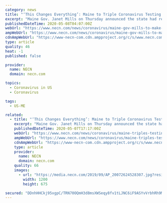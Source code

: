 ```yaml
---
category: news
title: "‘This Changes Everything’: Maine to Triple Coronavirus Testing Capacity, Gov. Mills Says"
excerpt: "Maine Gov. Janet Mills on Thursday announced the state had reached a deal with Westbrook-based diagnostic company IDEXX Laboratories that would more than triple the state’s testing capacity for the novel coronavirus."
publishedDateTime: 2020-05-08T04:07:00Z
webUrl: "https://www.necn.com/news/coronavirus/maine-gov-mills-to-make-major-announcement-on-coronavirus-response-thursday/2269023/"
ampWebUrl: "https://www.necn.com/news/coronavirus/maine-gov-mills-to-make-major-announcement-on-coronavirus-response-thursday/2269023/?amp"
cdnAmpWebUrl: "https://www-necn-com.cdn.ampproject.org/c/s/www.necn.com/news/coronavirus/maine-gov-mills-to-make-major-announcement-on-coronavirus-response-thursday/2269023/?amp"
type: article
quality: 46
heat: -1
published: false

provider:
  name: NECN
  domain: necn.com

topics:
  - Coronavirus in US
  - Coronavirus

tags:
  - US-ME

related:
  - title: "‘This Changes Everything’: Maine to Triple Coronavirus Testing Capacity, Gov. Mills Says"
    excerpt: "Maine Gov. Janet Mills on Thursday announced the state had reached a deal with Westbrook-based diagnostic company IDEXX Laboratories that would more than triple the state’s testing capacity for the novel coronavirus."
    publishedDateTime: 2020-05-07T17:17:00Z
    webUrl: "https://www.necn.com/news/coronavirus/maine-triples-testing-capacity-coronavirus/2269023/"
    ampWebUrl: "https://www.necn.com/news/coronavirus/maine-triples-testing-capacity-coronavirus/2269023/?amp"
    cdnAmpWebUrl: "https://www-necn-com.cdn.ampproject.org/c/s/www.necn.com/news/coronavirus/maine-triples-testing-capacity-coronavirus/2269023/?amp"
    type: article
    provider:
      name: NECN
      domain: necn.com
    quality: 66
    images:
      - url: "https://media.necn.com/2019/09/AP_20072624528307.jpg?resize=1200%2C675"
        width: 1200
        height: 675

secured: "DDnhHHCkj95xgpC/TRN70OQmH3d8msXWSeqy8fv1tLJNC6iF9ASYvVrbhRh9Mc2uDO1EC2EcHrtNIuszeB4hR7R4Ir31QPBZII/Prb7vQQEzfHF3js9QNZOIzbSozd93juhXb9VD2h0rwIn9uMyhi8k/XPSlgkS1E4W5ETKLVFYu8vDIjZ1LOtv0nwswzwdfs5fWuHl/1zTFM2+BbekTp/3/rv3fmjY7TkKVWPMaRo4r8vsDzBekLcABhCelSDr9m80mT1LD7g5zEOTer3/9jempM1xEnWuxWTWKwKCodKRRaYthZVmVR8sZhO3a6On+MY33GP8bMkxw//q8O3w1hW1lG8v7PkO0AJ+yUTV6XFxrK4OcI2QI0PIHt80APeAVDkHSEHDS/nDvBP+MKgS7+CPQa7TLEnvReMNw9CDUg2BqcANXnXY9Yn/+BkqskCX9vWFx5HqB3GQh/rUAawMHdAd/fdEzgj1FFQN8Jj5XFkU=;4QW2SOpkW6iYvJ35bWXzLQ=="
---
```


